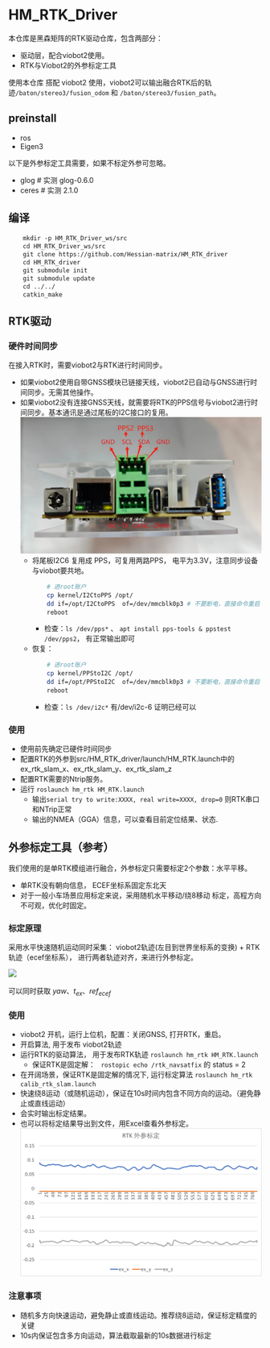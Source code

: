 # HM_RTK_Driver
本仓库是黑森矩阵的RTK驱动仓库，包含两部分：
- 驱动层，配合viobot2使用。
- RTK与Viobot2的外参标定工具

使用本仓库 搭配 viobot2 使用，viobot2可以输出融合RTK后的轨迹`/baton/stereo3/fusion_odom` 和 `/baton/stereo3/fusion_path`。

## preinstall
- ros 
- Eigen3
  
以下是外参标定工具需要，如果不标定外参可忽略。 
- glog  # 实测 glog-0.6.0
- ceres # 实测 2.1.0

## 编译
```
    mkdir -p HM_RTK_Driver_ws/src
    cd HM_RTK_Driver_ws/src
    git clone https://github.com/Hessian-matrix/HM_RTK_driver
    cd HM_RTK_driver
    git submodule init
    git submodule update
    cd ../../
    catkin_make
```

## RTK驱动

### 硬件时间同步
在接入RTK时，需要viobot2与RTK进行时间同步。
- 如果viobot2使用自带GNSS模块已链接天线，viobot2已自动与GNSS进行时间同步。无需其他操作。
- 如果viobot2没有连接GNSS天线，就需要将RTK的PPS信号与viobot2进行时间同步。基本通讯是通过尾板的I2C接口的复用。
  ![alt text](assets/I2C_PPS_define.png)
  - 将尾板I2C6 复用成 PPS，可复用两路PPS， 电平为3.3V，注意同步设备与viobot要共地。
    ``` bash
        # 进root账户
        cp kernel/I2CtoPPS /opt/
        dd if=/opt/I2CtoPPS  of=/dev/mmcblk0p3 # 不要断电，直接命令重启
        reboot
    ```
    - 检查：`ls /dev/pps*` 、 `apt install pps-tools & ppstest /dev/pps2`， 有正常输出即可
  - 恢复：
    ``` bash
        # 进root账户
        cp kernel/PPStoI2C /opt/
        dd if=/opt/PPStoI2C  of=/dev/mmcblk0p3 # 不要断电，直接命令重启
        reboot
    ```
    - 检查：`ls /dev/i2c*` 有/dev/i2c-6 证明已经可以

### 使用
- 使用前先确定已硬件时间同步
- 配置RTK的外参到src/HM_RTK_driver/launch/HM_RTK.launch中的ex_rtk_slam_x、ex_rtk_slam_y、ex_rtk_slam_z
- 配置RTK需要的Ntrip服务。
- 运行 ` roslaunch hm_rtk HM_RTK.launch `
  - 输出`serial try to write:XXXX, real write=XXXX, drop=0` 则RTK串口和NTrip正常
  - 输出的NMEA（GGA）信息，可以查看目前定位结果、状态.


## 外参标定工具（参考）
我们使用的是单RTK模组进行融合，外参标定只需要标定2个参数：水平平移。
- 单RTK没有朝向信息， ECEF坐标系固定东北天
- 对于一般小车场景应用标定来说，采用随机水平移动/绕8移动 标定，高程方向不可观，优化时固定。

### 标定原理
采用水平快速随机运动同时采集： viobot2轨迹(左目到世界坐标系的变换) + RTK轨迹（ecef坐标系）， 进行两者轨迹对齐，来进行外参标定。

<img src="https://latex.codecogs.com/svg.image?\begin{aligned} p_{ecef} &= R_{enu}^{ecef}[R_{yaw}(R_{cam}^{local}t_{ex}+p_{cam})] + ref_{ecef} \\ 
    p_{cam} &= R_{yaw}^{-1}R_{ecef}^{enu}(p_{ecef}-ref_{ecef})-R_{cam}^{local}t_{ex}\end{aligned}" />

可以同时获取 $yaw、t_{ex}、ref_{ecef}$

### 使用
- viobot2 开机，运行上位机，配置：关闭GNSS, 打开RTK，重启。
- 开启算法, 用于发布 viobot2轨迹
- 运行RTK的驱动算法， 用于发布RTK轨迹
    ` roslaunch hm_rtk HM_RTK.launch `
    - 保证RTK是固定解：
      ` rostopic echo /rtk_navsatfix` 的 status = 2
- 在开阔场景，保证RTK是固定解的情况下, 运行标定算法
  ` roslaunch hm_rtk calib_rtk_slam.launch `
- 快速绕8运动（或随机运动），保证在10s时间内包含不同方向的运动。（避免静止或直线运动）
- 会实时输出标定结果。
- 也可以将标定结果导出到文件，用Excel查看外参标定。
![alt text](assets/rtk_ex_excel.png)

### 注意事项

- 随机多方向快速运动，避免静止或直线运动。推荐绕8运动，保证标定精度的关键
- 10s内保证包含多方向运动，算法截取最新的10s数据进行标定